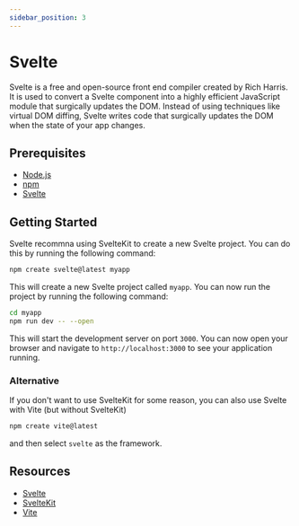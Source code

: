 ```yaml
---
sidebar_position: 3
---
```


# Svelte

Svelte is a free and open-source front end compiler created by Rich Harris. It is used to convert a Svelte component into a highly efficient JavaScript module that surgically updates the DOM. Instead of using techniques like virtual DOM diffing, Svelte writes code that surgically updates the DOM when the state of your app changes.

## Prerequisites

- [Node.js](https://nodejs.org/en/)
- [npm](https://www.npmjs.com/)
- [Svelte](https://svelte.dev/)

## Getting Started

Svelte recommna using SvelteKit to create a new Svelte project. You can do this by running the following command:

```bash
npm create svelte@latest myapp
```

This will create a new Svelte project called `myapp`. You can now run the project by running the following command:

```bash
cd myapp
npm run dev -- --open
```

This will start the development server on port `3000`. You can now open your browser and navigate to `http://localhost:3000` to see your application running.

### Alternative

If you don't want to use SvelteKit for some reason, you can also use Svelte with Vite (but without SvelteKit)

```bash
npm create vite@latest
```

and then select `svelte` as the framework.

## Resources

- [Svelte](https://svelte.dev/)
- [SvelteKit](https://kit.svelte.dev/)
- [Vite](https://vitejs.dev/)